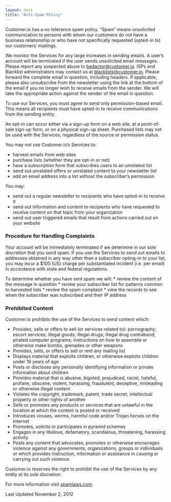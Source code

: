 ```yaml
---
layout: docs 
title: "Anti-Spam Policy"
---
```

Customer.io has a no tolerance spam policy.  “Spam” means unsolicited communication to persons with whom our customers do not have a business relationship or who have not specifically requested (opted-in to) our customers’ mailings.

We monitor the Services for any large increases in sending emails. A user’s account will be terminated if the user sends unsolicited email messages. Please report any suspected abuse to badactor@customer.io.  ISPs and Blacklist administrators may contact us at blacklists@customer.io.  Please forward the complete email in question, including headers.  If applicable, please also unsubscribe from the newsletter using the link at the bottom of the email if you no longer wish to receive emails from the sender.  We will take the appropriate action against the sender of the email in question. 

To use our Services, you must agree to send only permission-based email.  This means all recipients must have opted-in to receive communications from the sending entity.

An opt-in can occur either via a sign-up form on a web site, at a point-of-sale sign-up form, or on a physical sign-up sheet. Purchased lists may not be used with the Services, regardless of the source or permission status.

You may not use Customer.io’s Services to:

* harvest emails from web sites
* purchase lists (whether they are opt-in or not)
* have a subscription form that subscribes users to an unrelated list
* send out unrelated offers or unrelated content to your newsletter list
* add an email address into a list without the subscriber’s permission

You may:

* send out a regular newsletter to recipients who have opted-in to receive it
* send out information and content to recipients who have requested to receive content on that topic from your organization
* send out user triggered emails that result from actions carried out on your website

### Procedure for Handling Complaints

Your account will be immediately terminated if we determine in our sole discretion that you send spam. If you use the Services to send out emails to addresses obtained in any way other than a subscriber opting-in to your list, you may incur a $100 (US) charge per substantiated incident (i.e. per email) in accordance with state and federal regulations.

To determine whether you have sent spam we will:
    * review the content of the message in question
    * review your subscriber list for patterns common to harvested lists
    * review the spam complaint
    * view the records to see when the subscriber was subscribed and their IP address

### Prohibited Content

Customer.io prohibits the use of the Services to send content which: 

* Provides, sells or offers to sell (or services related to): pornography; escort services; illegal goods; illegal drugs; illegal drug contraband; pirated computer programs; instructions on how to assemble or otherwise make bombs, grenades or other weapons 
* Provides, sells, or offers to sell or rent any mailing list 
* Displays material that exploits children, or otherwise exploits children under 18 years of age 
* Posts or discloses any personally identifying information or private information about children 
* Provides material that is abusive, bigoted, prejudiced, racist, hateful, profane, obscene, violent, harassing, fraudulent, deceptive, misleading or otherwise illegal content 
* Violates the copyright, trademark, patent, trade secret, intellectual property or other rights of another
* Sells or promotes any products or services that are unlawful in the location at which the content is posted or received 
* Introduces viruses, worms, harmful code and/or Trojan horses on the Internet 
* Promotes, solicits or participates in pyramid schemes 
* Engages in any libelous, defamatory, scandalous, threatening, harassing activity 
* Posts any content that advocates, promotes or otherwise encourages violence against any governments, organizations, groups or individuals or which provides instruction, information or assistance in causing or carrying out such violence. 

Customer.io reserves the right to prohibit the use of the Services by any entity at its sole discretion. 

For more information visit [spamlaws.com](http://spamlaws.com).

Last Updated November 2, 2012
